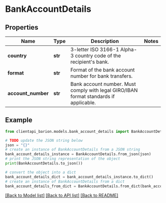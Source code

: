 # BankAccountDetails


## Properties

Name | Type | Description | Notes
------------ | ------------- | ------------- | -------------
**country** | **str** | 3-letter ISO 3166-1 Alpha-3 country code of the recipient&#39;s bank. | 
**format** | **str** | Format of the bank account number for bank transfers.  | 
**account_number** | **str** | Bank account number. Must comply with legal GIRO/IBAN format standards if applicable.  | 

## Example

```python
from clientapi_barion.models.bank_account_details import BankAccountDetails

# TODO update the JSON string below
json = "{}"
# create an instance of BankAccountDetails from a JSON string
bank_account_details_instance = BankAccountDetails.from_json(json)
# print the JSON string representation of the object
print(BankAccountDetails.to_json())

# convert the object into a dict
bank_account_details_dict = bank_account_details_instance.to_dict()
# create an instance of BankAccountDetails from a dict
bank_account_details_from_dict = BankAccountDetails.from_dict(bank_account_details_dict)
```
[[Back to Model list]](../README.md#documentation-for-models) [[Back to API list]](../README.md#documentation-for-api-endpoints) [[Back to README]](../README.md)


